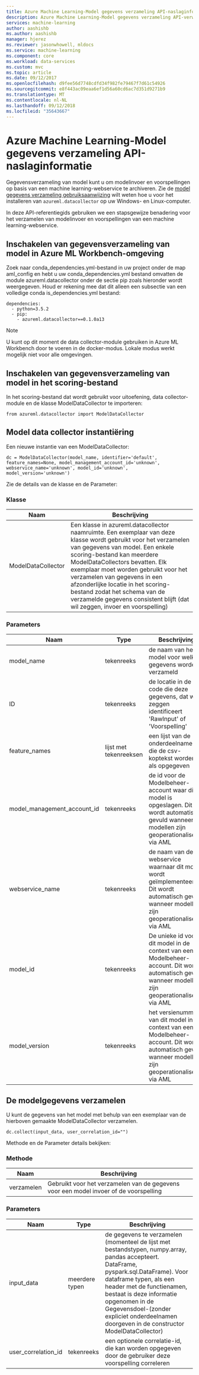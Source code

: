 ```yaml
---
title: Azure Machine Learning-Model gegevens verzameling API-naslaginformatie | Microsoft Docs
description: Azure Machine Learning-Model gegevens verzameling API-verwijzing.
services: machine-learning
author: aashishb
ms.author: aashishb
manager: hjerez
ms.reviewer: jasonwhowell, mldocs
ms.service: machine-learning
ms.component: core
ms.workload: data-services
ms.custom: mvc
ms.topic: article
ms.date: 09/12/2017
ms.openlocfilehash: d9fee56d7748cdfd34f982fe79467f7d61c54926
ms.sourcegitcommit: e8f443ac09eaa6ef1d56a60cd6ac7d351d9271b9
ms.translationtype: MT
ms.contentlocale: nl-NL
ms.lasthandoff: 09/12/2018
ms.locfileid: "35643667"
---
```

# <a name="azure-machine-learning-model-data-collection-api-reference"></a>Azure Machine Learning-Model gegevens verzameling API-naslaginformatie

Gegevensverzameling van model kunt u om modelinvoer en voorspellingen op basis van een machine learning-webservice te archiveren. Zie de [model gegevens verzameling gebruiksaanwijzing](how-to-use-model-data-collection.md) wilt weten hoe u voor het installeren van `azureml.datacollector` op uw Windows- en Linux-computer.

In deze API-referentiegids gebruiken we een stapsgewijze benadering voor het verzamelen van modelinvoer en voorspellingen van een machine learning-webservice.

## <a name="enable-model-data-collection-in-azure-ml-workbench-environment"></a>Inschakelen van gegevensverzameling van model in Azure ML Workbench-omgeving

 Zoek naar conda\_dependencies.yml-bestand in uw project onder de map aml_config en hebt u uw conda\_dependencies.yml bestand omvatten de module azureml.datacollector onder de sectie pip zoals hieronder wordt weergegeven. Houd er rekening mee dat dit alleen een subsectie van een volledige conda is\_dependencies.yml bestand:

    dependencies:
      - python=3.5.2
      - pip:
        - azureml.datacollector==0.1.0a13

>[!NOTE] 
>U kunt op dit moment de data collector-module gebruiken in Azure ML Workbench door te voeren in de docker-modus. Lokale modus werkt mogelijk niet voor alle omgevingen.




## <a name="enable-model-data-collection-in-the-scoring-file"></a>Inschakelen van gegevensverzameling van model in het scoring-bestand

In het scoring-bestand dat wordt gebruikt voor uitoefening, data collector-module en de klasse ModelDataCollector te importeren:

    from azureml.datacollector import ModelDataCollector


## <a name="model-data-collector-instantiation"></a>Model data collector instantiëring
Een nieuwe instantie van een ModelDataCollector:

    dc = ModelDataCollector(model_name, identifier='default', feature_names=None, model_management_account_id='unknown', webservice_name='unknown', model_id='unknown', model_version='unknown')

Zie de details van de klasse en de Parameter:

### <a name="class"></a>Klasse
| Naam | Beschrijving |
|--------------------|--------------------|
| ModelDataCollector | Een klasse in azureml.datacollector naamruimte. Een exemplaar van deze klasse wordt gebruikt voor het verzamelen van gegevens van model. Een enkele scoring-bestand kan meerdere ModelDataCollectors bevatten. Elk exemplaar moet worden gebruikt voor het verzamelen van gegevens in een afzonderlijke locatie in het scoring-bestand zodat het schema van de verzamelde gegevens consistent blijft (dat wil zeggen, invoer en voorspelling)|


### <a name="parameters"></a>Parameters

| Naam | Type | Beschrijving |
|-------------|------------|-------------------------|
| model_name | tekenreeks | de naam van het model voor welke gegevens worden verzameld |
| ID | tekenreeks | de locatie in de code die deze gegevens, dat wil zeggen identificeert 'RawInput' of 'Voorspelling' |
| feature_names | lijst met tekenreeksen | een lijst van de onderdeelnamen die de csv-koptekst worden als opgegeven |
| model_management_account_id | tekenreeks | de id voor de Modelbeheer-account waar dit model is opgeslagen. Dit wordt automatisch gevuld wanneer modellen zijn geoperationaliseerd via AML |
| webservice_name | tekenreeks | de naam van de webservice waarnaar dit model wordt geïmplementeerd. Dit wordt automatisch gevuld wanneer modellen zijn geoperationaliseerd via AML |
| model_id | tekenreeks | De unieke id voor dit model in de context van een Modelbeheer-account. Dit wordt automatisch gevuld wanneer modellen zijn geoperationaliseerd via AML |
| model_version | tekenreeks | het versienummer van dit model in de context van een Modelbeheer-account. Dit wordt automatisch gevuld wanneer modellen zijn geoperationaliseerd via AML |



 

## <a name="collecting-the-model-data"></a>De modelgegevens verzamelen

U kunt de gegevens van het model met behulp van een exemplaar van de hierboven gemaakte ModelDataCollector verzamelen.

    dc.collect(input_data, user_correlation_id="")

Methode en de Parameter details bekijken:

### <a name="method"></a>Methode
| Naam | Beschrijving |
|--------------------|--------------------|
| verzamelen | Gebruikt voor het verzamelen van de gegevens voor een model invoer of de voorspelling|


### <a name="parameters"></a>Parameters

| Naam | Type | Beschrijving |
|-------------|------------|-------------------------|
| input_data | meerdere typen | de gegevens te verzamelen (momenteel de lijst met bestandstypen, numpy.array, pandas accepteert. DataFrame, pyspark.sql.DataFrame). Voor dataframe typen, als een header met de functienamen, bestaat is deze informatie opgenomen in de Gegevensdoel-(zonder expliciet onderdeelnamen doorgeven in de constructor ModelDataCollector) |
| user_correlation_id | tekenreeks | een optionele correlatie-id, die kan worden opgegeven door de gebruiker deze voorspelling correleren |

